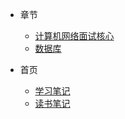 * 章节
  * [计算机网络面试核心](01-计算机网络面试核心.md)
  * [数据库](02-数据库.md)
  
* 首页
  * [学习笔记](#/?id=学习笔记)
  * [读书笔记](#/?id=读书笔记)